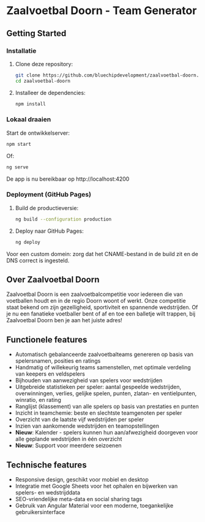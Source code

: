 # Zaalvoetbal Doorn - Team Generator

## Getting Started

### Installatie

1. Clone deze repository:
   ```sh
   git clone https://github.com/bluechipdevelopment/zaalvoetbal-doorn.git
   cd zaalvoetbal-doorn
   ```
2. Installeer de dependencies:
   ```sh
   npm install
   ```

### Lokaal draaien

Start de ontwikkelserver:
```sh
npm start
```
Of:
```sh
ng serve
```
De app is nu bereikbaar op http://localhost:4200

### Deployment (GitHub Pages)

1. Build de productieversie:
   ```sh
   ng build --configuration production
   ```
2. Deploy naar GitHub Pages:
   ```sh
   ng deploy
   ```

Voor een custom domein: zorg dat het CNAME-bestand in de build zit en de DNS correct is ingesteld.

## Over Zaalvoetbal Doorn

Zaalvoetbal Doorn is een zaalvoetbalcompetitie voor iedereen die van voetballen houdt en in de regio Doorn woont of werkt. Onze competitie staat bekend om zijn gezelligheid, sportiviteit en spannende wedstrijden. Of je nu een fanatieke voetballer bent of af en toe een balletje wilt trappen, bij Zaalvoetbal Doorn ben je aan het juiste adres!

## Functionele features

- Automatisch gebalanceerde zaalvoetbalteams genereren op basis van spelersnamen, posities en ratings
- Handmatig of willekeurig teams samenstellen, met optimale verdeling van keepers en veldspelers
- Bijhouden van aanwezigheid van spelers voor wedstrijden
- Uitgebreide statistieken per speler: aantal gespeelde wedstrijden, overwinningen, verlies, gelijke spelen, punten, zlatan- en ventielpunten, winratio, en rating
- Ranglijst (klassement) van alle spelers op basis van prestaties en punten
- Inzicht in teamchemie: beste en slechtste teamgenoten per speler
- Overzicht van de laatste vijf wedstrijden per speler
- Inzien van aankomende wedstrijden en teamopstellingen
- **Nieuw**: Kalender - spelers kunnen hun aan/afwezigheid doorgeven voor alle geplande wedstrijden in één overzicht
- **Nieuw**: Support voor meerdere seizoenen

## Technische features

- Responsive design, geschikt voor mobiel en desktop
- Integratie met Google Sheets voor het ophalen en bijwerken van spelers- en wedstrijddata
- SEO-vriendelijke meta-data en social sharing tags
- Gebruik van Angular Material voor een moderne, toegankelijke gebruikersinterface